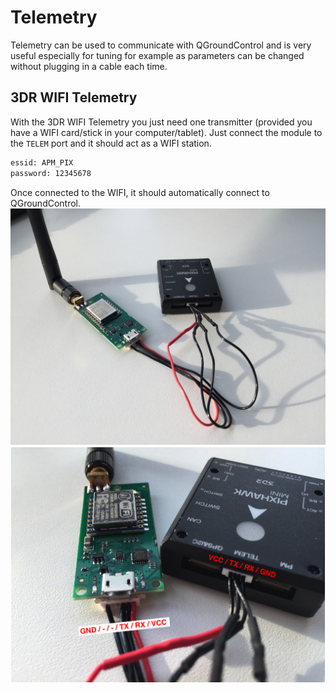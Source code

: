 # Telemetry
Telemetry can be used to communicate with QGroundControl and is very useful especially for tuning for example as parameters can be changed without plugging in a cable each time.

## 3DR WIFI Telemetry
With the 3DR WIFI Telemetry you just need one transmitter (provided you have a WIFI card/stick in your computer/tablet). Just connect the module to the ```TELEM``` port and it should act as a WIFI station.
```sh
essid: APM_PIX
password: 12345678
```
Once connected to the WIFI, it should automatically connect to QGroundControl.
![](../../images/hardware/3dr_wifi_1.JPG)
![](../../images/hardware/3dr_wifi_2.png)
